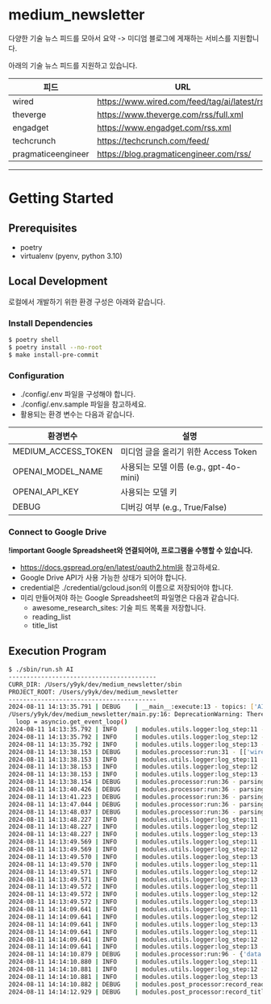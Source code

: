 # medium_newsletter

다양한 기술 뉴스 피드를 모아서 요약 -> 미디엄 블로그에 게재하는 서비스를 지원합니다.

아래의 기술 뉴스 피드를 지원하고 있습니다.

| 피드                 | URL                                          |
|--------------------|----------------------------------------------|
| wired              | https://www.wired.com/feed/tag/ai/latest/rss |
| theverge           | https://www.theverge.com/rss/full.xml        |
| engadget           | https://www.engadget.com/rss.xml             |
| techcrunch         | https://techcrunch.com/feed/                 |
| pragmaticeengineer | https://blog.pragmaticengineer.com/rss/      |


---

# Getting Started

## Prerequisites

- poetry
- virtualenv (pyenv, python 3.10)

## Local Development

로컬에서 개발하기 위한 환경 구성은 아래와 같습니다.

### Install Dependencies

```bash
$ poetry shell
$ poetry install --no-root
$ make install-pre-commit
```

### Configuration

- ./config/.env 파일을 구성해야 합니다.
- ./config/.env.sample 파일을 참고하세요.
- 활용되는 환경 변수는 다음과 같습니다.

| 환경변수                | 설명                             |
|---------------------|--------------------------------|
| MEDIUM_ACCESS_TOKEN | 미디엄 글을 올리기 위한 Access Token     |
| OPENAI_MODEL_NAME   | 사용되는 모델 이름 (e.g., gpt-4o-mini) |
| OPENAI_API_KEY      | 사용되는 모델 키                      |
| DEBUG               | 디버깅 여부 (e.g., True/False)      |

### Connect to Google Drive

**!important Google Spreadsheet와 연결되어야, 프로그램을 수행할 수 있습니다.**

- https://docs.gspread.org/en/latest/oauth2.html을 참고하세요.
- Google Drive API가 사용 가능한 상태가 되어야 합니다.
- credential은 ./credential/gcloud.json의 이름으로 저장되어야 합니다.
- 미리 만들어져야 하는 Google Spreadsheet의 파일명은 다음과 같습니다.
  - awesome_research_sites: 기술 피드 목록을 저장합니다.
  - reading_list
  - title_list

## Execution Program

```bash
$ ./sbin/run.sh AI
-----------------------------------------
CURR_DIR: /Users/y9yk/dev/medium_newsletter/sbin
PROJECT_ROOT: /Users/y9yk/dev/medium_newsletter
-----------------------------------------
2024-08-11 14:13:35.791 | DEBUG    | __main__:execute:13 - topics: ['AI']
/Users/y9yk/dev/medium_newsletter/main.py:16: DeprecationWarning: There is no current event loop
  loop = asyncio.get_event_loop()
2024-08-11 14:13:35.792 | INFO     | modules.utils.logger:log_step:11 - ----------
2024-08-11 14:13:35.792 | INFO     | modules.utils.logger:log_step:12 - get_seed_data
2024-08-11 14:13:35.792 | INFO     | modules.utils.logger:log_step:13 - ----------
2024-08-11 14:13:38.153 | DEBUG    | modules.processor:run:31 - [['wired', 'https://www.wired.com/feed/tag/ai/latest/rss'], ['theverge', 'https://www.theverge.com/rss/full.xml'], ['engadget', 'https://www.engadget.com/rss.xml'], ['techcrunch', 'https://techcrunch.com/feed/'], ['pragmaticeengineer', 'https://blog.pragmaticengineer.com/rss/']]
2024-08-11 14:13:38.153 | INFO     | modules.utils.logger:log_step:11 - ----------
2024-08-11 14:13:38.153 | INFO     | modules.utils.logger:log_step:12 - parse_feed_data
2024-08-11 14:13:38.153 | INFO     | modules.utils.logger:log_step:13 - ----------
2024-08-11 14:13:38.154 | DEBUG    | modules.processor:run:36 - parsing: wired
2024-08-11 14:13:40.426 | DEBUG    | modules.processor:run:36 - parsing: theverge
2024-08-11 14:13:41.223 | DEBUG    | modules.processor:run:36 - parsing: engadget
2024-08-11 14:13:47.044 | DEBUG    | modules.processor:run:36 - parsing: techcrunch
2024-08-11 14:13:48.037 | DEBUG    | modules.processor:run:36 - parsing: pragmaticeengineer
2024-08-11 14:13:48.227 | INFO     | modules.utils.logger:log_step:11 - ----------
2024-08-11 14:13:48.227 | INFO     | modules.utils.logger:log_step:12 - filter feeds not in reading_list -> sampling (TODO to extract favorate contents for me)
2024-08-11 14:13:48.227 | INFO     | modules.utils.logger:log_step:13 - ----------
2024-08-11 14:13:49.569 | INFO     | modules.utils.logger:log_step:11 - ----------
2024-08-11 14:13:49.569 | INFO     | modules.utils.logger:log_step:12 - filter feeds by summary length
2024-08-11 14:13:49.570 | INFO     | modules.utils.logger:log_step:13 - ----------
2024-08-11 14:13:49.570 | INFO     | modules.utils.logger:log_step:11 - ----------
2024-08-11 14:13:49.571 | INFO     | modules.utils.logger:log_step:12 - inspect filter length
2024-08-11 14:13:49.571 | INFO     | modules.utils.logger:log_step:13 - ----------
2024-08-11 14:13:49.572 | INFO     | modules.utils.logger:log_step:11 - ----------
2024-08-11 14:13:49.572 | INFO     | modules.utils.logger:log_step:12 - technews_generator
2024-08-11 14:13:49.572 | INFO     | modules.utils.logger:log_step:13 - ----------
2024-08-11 14:14:09.641 | INFO     | modules.utils.logger:log_step:11 - ----------
2024-08-11 14:14:09.641 | INFO     | modules.utils.logger:log_step:12 - append title to content
2024-08-11 14:14:09.641 | INFO     | modules.utils.logger:log_step:13 - ----------
2024-08-11 14:14:09.641 | INFO     | modules.utils.logger:log_step:11 - ----------
2024-08-11 14:14:09.641 | INFO     | modules.utils.logger:log_step:12 - medium posting
2024-08-11 14:14:09.641 | INFO     | modules.utils.logger:log_step:13 - ----------
2024-08-11 14:14:10.879 | DEBUG    | modules.processor:run:96 - {'data': {'id': '951bde44b251', 'title': '"2024년 기술 동향: AI, 스타트업, 그리고 산업 변화"', 'authorId': '1cdb9d0835223cb51fc98565cbcaab7a3faa5dd3ff3fdc15a29ba9c51d7ba3c7e', 'url': 'https://medium.com/@andrew.yk82/951bde44b251', 'canonicalUrl': '', 'publishStatus': 'draft', 'license': '', 'licenseUrl': 'https://policy.medium.com/medium-terms-of-service-9db0094a1e0f', 'tags': ['technews']}}
2024-08-11 14:14:10.880 | INFO     | modules.utils.logger:log_step:11 - ----------
2024-08-11 14:14:10.881 | INFO     | modules.utils.logger:log_step:12 - post-processing
2024-08-11 14:14:10.881 | INFO     | modules.utils.logger:log_step:13 - ----------
2024-08-11 14:14:10.882 | DEBUG    | modules.post_processor:record_reading_list:21 - updated links: [['https://www.wired.com/story/center-for-ai-safety-open-source-llm-safeguards/', '20240811'], ['https://www.engadget.com/apps/tiktok-will-make-it-easier-to-identify-movies-and-tv-shows-that-users-are-clipping-143449273.html?src=rss', '20240811'], ['https://www.engadget.com/social-media/turkey-unblocks-instagram-after-talks-to-address-its-concerns-about-crime-and-censorship-212231212.html?src=rss', '20240811'], ['https://www.wired.com/story/anduril-palmer-luckey-funding-ai-drones-arsenal-factory/', '20240811'], ['https://techcrunch.com/2024/08/09/anysphere-a-github-copilot-rival-has-raised-60m-series-a-at-400m-valuation-from-a16z-thrive-sources-say/', '20240811'], ['https://techcrunch.com/2024/08/10/the-tech-world-mourns-susan-wojcicki/', '20240811'], ['https://www.engadget.com/transportation/tenways-ago-t-is-a-well-equipped-but-heavy-e-bike-133005101.html?src=rss', '20240811'], ['https://blog.pragmaticengineer.com/the-software-engineering-industry-in-2024/', '20240811'], ['https://www.engadget.com/ai/uk-opens-antitrust-investigation-into-amazon-over-its-ties-to-ai-startup-anthropic-153026609.html?src=rss', '20240811'], ['https://www.wired.com/story/gadget-lab-podcast-654/', '20240811']]
2024-08-11 14:14:12.929 | DEBUG    | modules.post_processor:record_title_list:26 - updated title: "2024년 기술 동향: AI, 스타트업, 그리고 산업 변화"
```